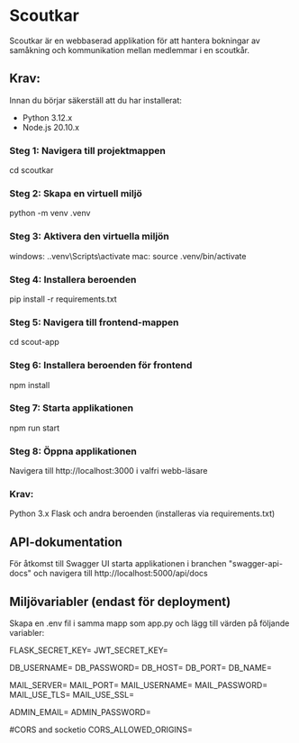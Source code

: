 # Scoutkar

Scoutkar är en webbaserad applikation för att hantera bokningar av samåkning och kommunikation mellan medlemmar i en scoutkår.

## Krav:
Innan du börjar säkerställ att du har installerat:
 - Python 3.12.x
 - Node.js 20.10.x

### Steg 1: Navigera till projektmappen
cd scoutkar

### Steg 2: Skapa en virtuell miljö
python -m venv .venv

### Steg 3: Aktivera den virtuella miljön
windows:    .\.venv\Scripts\activate
mac:        source .venv/bin/activate

### Steg 4: Installera beroenden
pip install -r requirements.txt

### Steg 5: Navigera till frontend-mappen
cd scout-app

### Steg 6: Installera beroenden för frontend
npm install

### Steg 7: Starta applikationen
npm run start

### Steg 8: Öppna applikationen
Navigera till http://localhost:3000 i valfri webb-läsare

### Krav:
Python 3.x
Flask och andra beroenden (installeras via requirements.txt)

## API-dokumentation
För åtkomst till Swagger UI starta applikationen i branchen "swagger-api-docs" och navigera till http://localhost:5000/api/docs

## Miljövariabler (endast för deployment)
Skapa en .env fil i samma mapp som app.py och lägg till värden på följande variabler:


FLASK_SECRET_KEY=
JWT_SECRET_KEY=

DB_USERNAME=
DB_PASSWORD=
DB_HOST=
DB_PORT=
DB_NAME=

MAIL_SERVER=
MAIL_PORT=
MAIL_USERNAME=
MAIL_PASSWORD=
MAIL_USE_TLS=
MAIL_USE_SSL=

ADMIN_EMAIL=
ADMIN_PASSWORD=

#CORS and socketio
CORS_ALLOWED_ORIGINS=